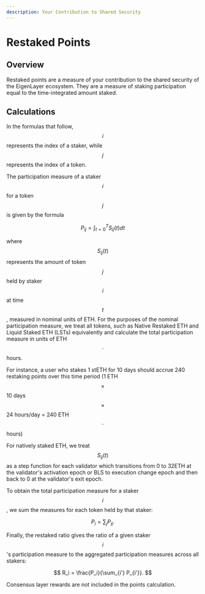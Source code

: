 ```yaml
---
description: Your Contribution to Shared Security
---
```


# Restaked Points

## Overview

Restaked points are a measure of your contribution to the shared security of the EigenLayer ecosystem. They are a measure of staking participation equal to the time-integrated amount staked.&#x20;



## Calculations

In the formulas that follow, $$i$$ represents the index of a staker, while $$j$$ represents the index of a  token.

The participation measure of a staker $$i$$ for a token $$j$$ is given by the formula

$$
P_{ij} = \int_{t=0}^T S_{ij}(t)dt
$$

where $$S_{ij}(t)$$ represents the amount of token $$j$$ held by staker $$i$$ at time $$t$$, measured in nominal units of ETH. For the purposes of the nominal participation measure, we treat all tokens, such as Native Restaked ETH and Liquid Staked ETH (LSTs) equivalently and calculate the total participation measure in units of ETH $$\cdot$$ hours.

For instance, a user who stakes 1 stETH for 10 days should accrue 240 restaking points over this time period (1 ETH $$\times$$ 10 days $$\times$$ 24 hours/day = 240 ETH $$\cdot$$ hours)

For natively staked ETH, we treat $$S_{ij}(t)$$ as a step function for each validator which transitions from 0 to 32ETH at the validator's activation epoch or BLS to execution change epoch and then back to 0 at the validator's exit epoch.

To obtain the total participation measure for a staker $$i$$, we sum the measures for each token held by that staker:

$$
P_i = \sum_j P_{ij}.
$$

Finally, the restaked ratio gives the ratio of a given staker $$i$$'s participation measure to the aggregated participation measures across all stakers:

$$
R_i = \frac{P_i}{\sum_{i'} P_{i'}}.
$$

Consensus layer rewards are not included in the points calculation.

